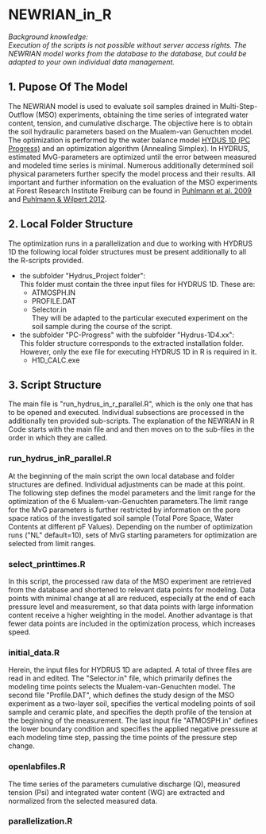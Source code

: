 # NEWRIAN_in_R

_Background knowledge:  
Execution of the scripts is not possible without server access rights. The NEWRIAN model works from the database to the database, but could be adapted to your own individual data management._  

## 1. Pupose Of The Model  
The NEWRIAN model is used to evaluate soil samples drained in Multi-Step-Outflow (MSO) experiments, obtaining the time series of integrated water content, tension, and cumulative discharge. The objective here is to obtain the soil hydraulic parameters based on the Mualem-van Genuchten model. 
The optimization is performed by the water balance model [HYDUS 1D (PC Progress)](https://www.pc-progress.com/en/Default.aspx?H1d-downloads) and an optimization algorithm (Annealing Simplex). In HYDRUS, estimated MvG-parameters are optimized until the error between measured and modeled time series is minimal. Numerous additionally determined soil physical parameters further specify the model process and their results. All important and further information on the evaluation of the MSO experiments at Forest Research Institute Freiburg can be found in [Puhlmann et al. 2009](https://doi.org/10.1111/j.1365-2389.2009.01169.x) and [Puhlmann & Wilpert 2012](https://doi.org/10.1002/jpln.201100139).  

## 2. Local Folder Structure
The optimization runs in a parallelization and due to working with HYDRUS 1D the following local folder structures must be present additionally to all the R-scripts provided.  
* the subfolder "Hydrus_Project folder":  
This folder must contain the three input files for HYDRUS 1D. These are:
    + ATMOSPH.IN
    + PROFILE.DAT
    + Selector.in  
They will be adapted to the particular executed experiment on the soil sample during the course of the script.  
* the subfolder "PC-Progress" with the subfolder "Hydrus-1D4.xx":  
This folder structure corresponds to the extracted installation folder. However, only the exe file for executing HYDRUS 1D in R is required in it. 
    + H1D_CALC.exe

## 3. Script Structure  
The main file is "run_hydrus_in_r_parallel.R", which is the only one that has to be opened and executed. Individual subsections are processed in the additionally ten provided sub-scripts. The explanation of the NEWRIAN in R Code starts with the main file and and then moves on to the sub-files in the order in which they are called.   
### run_hydrus_inR_parallel.R
At the beginning of the main script the own local database and folder structures are defined. Individual adjustments can be made at this point. The following step defines the model parameters and the limit range for the optimization of the 6 Mualem-van-Genuchten parameters.The limit range for the MvG parameters is further restricted by information on the pore space ratios of the investigated soil sample (Total Pore Space, Water Contents at different pF Values). Depending on the number of optimization runs ("NL" default=10), sets of MvG starting parameters for optimization are selected from limit ranges.  

### select_printtimes.R
In this script, the processed raw data of the MSO experiment are retrieved from the database and shortened to relevant data points for modeling. Data points with minimal change at all are reduced, especially at the end of each pressure level and measurement, so that data points with large information content receive a higher weighting in the model. Another advantage is that fewer data points are included in the optimization process, which increases speed.

### initial_data.R  
Herein, the input files for HYDRUS 1D are adapted. A total of three files are read in and edited. The "Selector.in" file, which primarily defines the modeling time points selects the Mualem-van-Genuchten model.   The second file "Profile.DAT", which defines the study design of the MSO experiment as a two-layer soil, specifies the vertical modeling points of soil sample and ceramic plate, and specifies the depth profile of the tension at the beginning of the measurement.  The last input file "ATMOSPH.in" defines the lower boundary condition and specifies the applied negative pressure at each modeling time step, passing the time points of the pressure step change.

### openlabfiles.R
The time series of the parameters cumulative discharge (Q), measured tension (Psi) and integrated water content (WG) are extracted and normalized from the selected measured data.   

### parallelization.R

